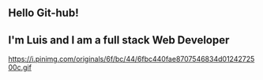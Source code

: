 ## Hello Git-hub! 
## I'm Luis and I am a full stack Web Developer
https://i.pinimg.com/originals/6f/bc/44/6fbc440fae8707546834d0124272500c.gif
<!-- <img src=""> -->
